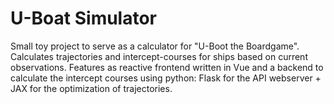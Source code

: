 # U-Boat Simulator
Small toy project to serve as a calculator for "U-Boot the Boardgame". Calculates trajectories and intercept-courses for ships based on current observations.
Features as reactive frontend written in Vue and a backend to calculate the intercept courses using python: Flask for the API webserver + JAX for the optimization of trajectories.
